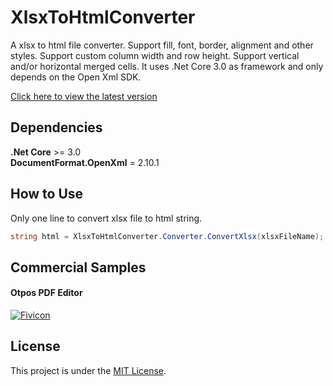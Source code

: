 # XlsxToHtmlConverter

A xlsx to html file converter. Support fill, font, border, alignment and other styles. Support custom column width and row height. Support vertical and/or horizontal merged cells. It uses .Net Core 3.0 as framework and only depends on the Open Xml SDK.

[Click here to view the latest version](https://github.com/Jet20070731/XlsxToHtmlConverter/tree/1.0.3)

## Dependencies

**.Net Core** >= 3.0  
**DocumentFormat.OpenXml** = 2.10.1

## How to Use

Only one line to convert xlsx file to html string.

```c#
string html = XlsxToHtmlConverter.Converter.ConvertXlsx(xlsxFileName);
```

## Commercial Samples

#### Otpos PDF Editor

[![Fivicon](http://pdf-editor.otpos.com/content/img/favicon.png)](http://pdf-editor.otpos.com/)

## License

This project is under the [MIT License](https://github.com/Jet20070731/XlsxToHtmlConverter/blob/1.0.3/LICENSE.txt).
